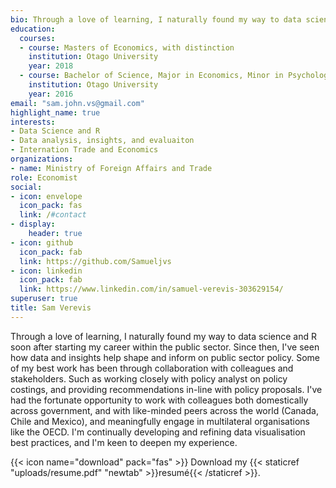 ```yaml
---
bio: Through a love of learning, I naturally found my way to data science and R soon after starting my career within the public sector. Since then, I've seen how data and insights help shape and inform on public sector policy. Some of my best work has been through collaboration with colleagues and stakeholders. Such as working closely with policy analyst on policy costings, and providing recommendations in-line with policy proposals. I've had the fortunate opportunity to work with colleagues both domestically across government, and with like-minded peers across the world (Canada, Chile and Mexico), and meaningfully engage in multilateral organisations like the OECD. I'm continually developing and refining data visualisation best practices, and I'm keen to deepen my experience.
education:
  courses:
  - course: Masters of Economics, with distinction
    institution: Otago University
    year: 2018
  - course: Bachelor of Science, Major in Economics, Minor in Psychology
    institution: Otago University
    year: 2016
email: "sam.john.vs@gmail.com"
highlight_name: true
interests:
- Data Science and R
- Data analysis, insights, and evaluaiton 
- Internation Trade and Economics
organizations:
- name: Ministry of Foreign Affairs and Trade
role: Economist 
social:
- icon: envelope
  icon_pack: fas
  link: /#contact
- display:
    header: true
- icon: github
  icon_pack: fab
  link: https://github.com/Samueljvs
- icon: linkedin
  icon_pack: fab
  link: https://www.linkedin.com/in/samuel-verevis-303629154/
superuser: true
title: Sam Verevis
---
```


Through a love of learning, I naturally found my way to data science and R soon after starting my career within the public sector. Since then, I've seen how data and insights help shape and inform on public sector policy. Some of my best work has been through collaboration with colleagues and stakeholders. Such as working closely with policy analyst on policy costings, and providing recommendations in-line with policy proposals. I've had the fortunate opportunity to work with colleagues both domestically across government, and with like-minded peers across the world (Canada, Chile and Mexico), and meaningfully engage in multilateral organisations like the OECD. I'm continually developing and refining data visualisation best practices, and I'm keen to deepen my experience.

{{< icon name="download" pack="fas" >}} Download my {{< staticref "uploads/resume.pdf" "newtab" >}}resumé{{< /staticref >}}.
